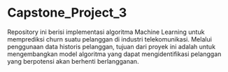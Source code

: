 # Capstone_Project_3
Repository ini berisi implementasi algoritma Machine Learning untuk memprediksi churn suatu pelanggan di industri telekomunikasi. Melalui penggunaan data historis pelanggan, tujuan dari proyek ini adalah untuk mengembangkan model algoritma yang dapat mengidentifikasi pelanggan yang berpotensi akan berhenti berlangganan.
